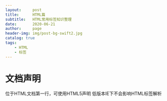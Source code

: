 ```yaml
---
layout:     post
title:      HTML篇
subtitle:   HTML常用标签知识整理
date:       2020-06-21
author:     page
header-img: img/post-bg-swift2.jpg
catalog: true
tags:
    - HTML
    - 标签
---
```



# 文档声明

位于HTML文档第一行，可使用HTML5声明 <!DOCTYPE html>
低版本IE下不会影响HTML标签解析
